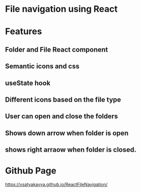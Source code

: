 # File navigation using React

# Features
## Folder and File React component
## Semantic icons and css
## useState hook
## Different icons based on the file type
## User can open and close the folders 
## Shows down arrow when folder is open
## shows right arraow when folder is closed.

# Github Page
 https://vsatyakavya.github.io/ReactFileNavigation/
